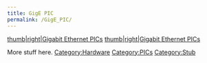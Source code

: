 ```yaml
---
title: GigE PIC
permalink: /GigE_PIC/
---
```


[thumb|right|Gigabit Ethernet PICs](/Image:GigE_PIC.jpg "wikilink") [thumb|right|Gigabit Ethernet PICs](/Image:1GE-old.jpg "wikilink")

More stuff here. [Category:Hardware](/Category:Hardware "wikilink") [Category:PICs](/Category:PICs "wikilink") [Category:Stub](/Category:Stub "wikilink")